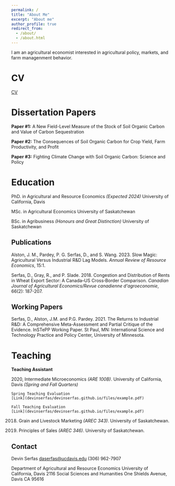 ```yaml
---
permalink: /
title: "About Me"
excerpt: "About me"
author_profile: true
redirect_from: 
  - /about/
  - /about.html
---
```


I am an agricultural economist interested in agricultural policy, markets, and farm managenment behavior.

CV
======
[CV](devinserfas/devinserfas.github.io/files/example.pdf)


Dissertation Papers
======
**Paper #1:** A New Field-Level Measure of the Stock of Soil Organic Carbon and Value of Carbon Sequestration

**Paper #2:** The Consequences of Soil Organic Carbon for Crop Yield, Farm Productivity, and Profit

**Paper #3:**  Fighting Climate Change with Soil Organic Carbon: Science and Policy

Education
======
PhD. in Agricultural and Resource Economics *(Expected 2024)*
University of California, Davis

MSc. in Agricultural Economics 
University of Saskatchewan

BSc. in Agribusiness *(Honours and Great Distinction)*
University of Saskatchewan

Publications
------
Alston, J. M., Pardey, P. G. Serfas, D., and S. Wang. 2023. Slow Magic: Agricultural Versus Industrial R&D Lag Models. *Annual Review of Resource Economics*, 15:1.

Serfas, D., Gray, R., and P. Slade. 2018. Congestion and Distribution of Rents in Wheat Export Sector: A Canada–US Cross‐Border Comparison. *Canadian Journal of Agricultural Economics/Revue canadienne d'agroeconomie*, 66(2): 187-207.

Working Papers
------

Serfas, D., Alston, J.M. and P.G. Pardey. 2021. The Returns to Industrial R&D: A Comprehensive Meta-Assessment and Partial Critique of the Evidence. InSTePP Working Paper. St Paul, MN: International Science and Technology Practice and Policy Center, University of Minnesota.

Teaching
======
**Teaching Assistant**

2020, Intermediate Microeconomics *(ARE 100B)*. University of California, Davis *(Spring and Fall Quarters)*

    Spring Teaching Evaluation 
    [Link](devinserfas/devinserfas.github.io/files/example.pdf)

    Fall Teaching Evaluation 
    [Link](devinserfas/devinserfas.github.io/files/example.pdf)

2018. Grain and Livestock Marketing *(AREC 343)*. University of Saskatchewan.

2017. Principles of Sales *(AREC 346)*. University of Saskatchewan.

Contact
------
Devin Serfas
daserfas@ucdavis.edu
(306) 962-7907

Department of Agricultural and Resource Economics
University of California, Davis
2116 Social Sciences and Humanities
One Shields Avenue, Davis
CA 95616

